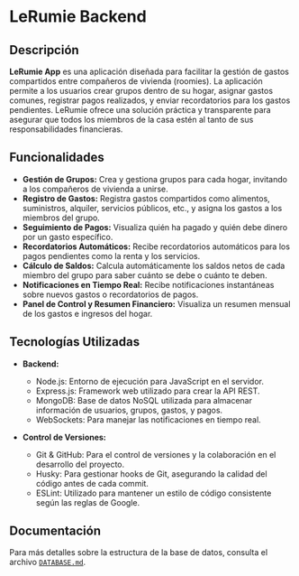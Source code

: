 # LeRumie Backend

## Descripción

**LeRumie App** es una aplicación diseñada para facilitar la gestión de gastos compartidos entre compañeros de vivienda (roomies). La aplicación permite a los usuarios crear grupos dentro de su hogar, asignar gastos comunes, registrar pagos realizados, y enviar recordatorios para los gastos pendientes. LeRumie ofrece una solución práctica y transparente para asegurar que todos los miembros de la casa estén al tanto de sus responsabilidades financieras.

## Funcionalidades

- **Gestión de Grupos:** Crea y gestiona grupos para cada hogar, invitando a los compañeros de vivienda a unirse.
- **Registro de Gastos:** Registra gastos compartidos como alimentos, suministros, alquiler, servicios públicos, etc., y asigna los gastos a los miembros del grupo.
- **Seguimiento de Pagos:** Visualiza quién ha pagado y quién debe dinero por un gasto específico.
- **Recordatorios Automáticos:** Recibe recordatorios automáticos para los pagos pendientes como la renta y los servicios.
- **Cálculo de Saldos:** Calcula automáticamente los saldos netos de cada miembro del grupo para saber cuánto se debe o cuánto te deben.
- **Notificaciones en Tiempo Real:** Recibe notificaciones instantáneas sobre nuevos gastos o recordatorios de pagos.
- **Panel de Control y Resumen Financiero:** Visualiza un resumen mensual de los gastos e ingresos del hogar.

## Tecnologías Utilizadas

- **Backend:**

  - Node.js: Entorno de ejecución para JavaScript en el servidor.
  - Express.js: Framework web utilizado para crear la API REST.
  - MongoDB: Base de datos NoSQL utilizada para almacenar información de usuarios, grupos, gastos, y pagos.
  - WebSockets: Para manejar las notificaciones en tiempo real.

- **Control de Versiones:**
  - Git & GitHub: Para el control de versiones y la colaboración en el desarrollo del proyecto.
  - Husky: Para gestionar hooks de Git, asegurando la calidad del código antes de cada commit.
  - ESLint: Utilizado para mantener un estilo de código consistente según las reglas de Google.

## Documentación

Para más detalles sobre la estructura de la base de datos, consulta el archivo [`DATABASE.md`](./DATABASE.md).
